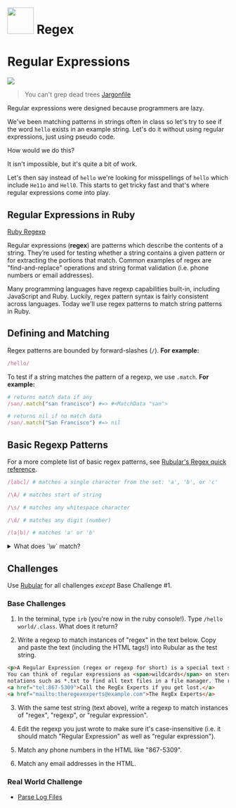 # <img src="https://cloud.githubusercontent.com/assets/7833470/10899314/63829980-8188-11e5-8cdd-4ded5bcb6e36.png" height="60"> Regex

# Regular Expressions

<img src="http://stream1.gifsoup.com/view4/2239283/homer-bird-o.gif">

> You can't grep dead trees <a href="http://jargon.net/jargonfile/d/documentation.html" target="_blank">Jargonfile</a>

Regular expressions were designed because programmers are lazy.

We've been matching patterns in strings often in class so let's try to see if the word `hello` exists in an example string. Let's do it without using regular expressions, just using pseudo code.

How would we do this?

It isn't impossible, but it's quite a bit of work.

Let's then say instead of `hello` we're looking for misspellings of `hello` which include `He11o` and `Hell0`. This starts to get tricky fast and that's where regular expressions come into play.

## Regular Expressions in Ruby

<a href="http://ruby-doc.org/core-2.2.0/Regexp.html" target="_blank">Ruby Regexp</a>

Regular expressions (**regex**) are patterns which describe the contents of a string. They’re used for testing whether a string contains a given pattern or for extracting the portions that match. Common examples of regex are "find-and-replace" operations and string format validation (i.e. phone numbers or email addresses).

Many programming languages have regexp capabilities built-in, including JavaScript and Ruby. Luckily, regex pattern syntax is fairly consistent across languages. Today we'll use regex patterns to match string patterns in Ruby.

## Defining and Matching

Regex patterns are bounded by forward-slashes (`/`). **For example:**

```ruby
/hello/   
```

To test if a string matches the pattern of a regexp, we use `.match`. **For example:**

```ruby
# returns match data if any
/san/.match("san francisco") #=> #<MatchData "san">

# returns nil if no match data
/san/.match("San Francisco") #=> nil
```

## Basic Regexp Patterns

For a more complete list of basic regex patterns, see <a href="http://rubular.com" target="_blank">Rubular's Regex quick reference</a>.

```ruby
/[abc]/ # matches a single character from the set: 'a', 'b', or 'c'

/\A/ # matches start of string

/\s/ # matches any whitespace character

/\d/ # matches any digit (number)

/(a|b)/ # matches 'a' or 'b'
```

<details>
  <summary>What does `\w` match?</summary>

  Any word character (letter, number, underscore).
</details>

## Challenges

Use <a href="http://rubular.com" target="_blank">Rubular</a> for all challenges *except* Base Challenge #1.

### Base Challenges

1. In the terminal, type `irb` (you're now in the ruby console!). Type `/hello world/.class`. What does it return?

2. Write a regexp to match instances of "regex" in the text below. Copy and paste the text (including the HTML tags!) into Rubular as the test string.

  ```html
  <p>A Regular Expression (regex or regexp for short) is a special text string for describing a search pattern.
  You can think of regular expressions as <span>wildcards</span> on steroids. You are probably familiar with wildcard
  notations such as *.txt to find all text files in a file manager. The regex equivalent is <span>\.txt\</span></p>
  <a href="tel:867-5309">Call the RegEx Experts if you get lost.</a>
  <a href="mailto:theregexexperts@example.com">The RegEx Experts</a>
  ```

3. With the same test string (text above), write a regexp to match instances of "regex", "regexp", or "regular expression".

4. Edit the regexp you just wrote to make sure it's case-insensitive (i.e. it should match "Regular Expression" as well as "regular expression").

5. Match any phone numbers in the HTML like "867-5309".

6. Match any email addresses in the HTML.

### Real World Challenge

* [Parse Log Files](http://www.codewars.com/kata/parse-the-log)
